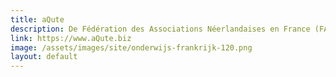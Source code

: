```yaml
---
title: aQute
description: De Fédération des Associations Néerlandaises en France (FANF) is een organisatie zonder winstoogmerk, opgezet naar Frans recht.
link: https://www.aQute.biz
image: /assets/images/site/onderwijs-frankrijk-120.png
layout: default
---
```

